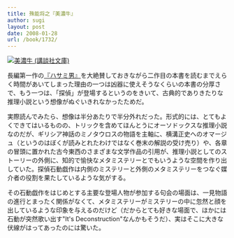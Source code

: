 ```yaml
---
title: 殊能将之『美濃牛』
author: sugi
layout: post
date: 2008-01-28
url: /book/1732/
---
```

<a href="http://www.amazon.co.jp/exec/obidos/ASIN/4062737205/chezsugi-22/ref=nosim/" name="amazletlink" target="_blank"><img src="http://i1.wp.com/ec2.images-amazon.com/images/I/61FX51SQW4L.SL160.jpg?w=660" alt="美濃牛 (講談社文庫)" class="alignleft" data-recalc-dims="1" /></a>

長編第一作の[『ハサミ男』][1]を大絶賛しておきながら二作目の本書を読むまでえらく時間があいてしまった理由の一つは凶器に使えそうなくらいの本書の分厚さで、もう一つは、「探偵」が登場するというのをきいて、古典的でありきたりな推理小説という想像がぬぐいきれなかったためだ。

実際読んでみたら、想像は半分あたりで半分外れだった。形式的には、とてもよくできてはいるものの、トリックを含めてほんとうにオーソドックスな推理小説なのだが、ギリシア神話のミノタウロスの物語を主軸に、横溝正史へのオマージュ（というのはぼくが読みとれたわけではなく巻末の解説の受け売り）や、各章の冒頭に置かれた古今東西のさまざまな文学作品の引用が、推理小説としてのストーリーの外側に、知的で愉快なメタミステリーとでもいうような空間を作り出していた。探偵石動戯作は内側のミステリーと外側のメタミステリーをつなぐ媒介者の役割を果たしているような気がする。

その石動戯作をはじめとする主要な登場人物が参加する句会の場面は、一見物語の進行とまったく関係がなくて、メタミステリーがミステリーの中に忽然と顔を出しているような印象を与えるのだけど（だからとても好きな場面で、ほかには石動が突然歌い出す"It's Deconstruction"なんかもそうだ）、実はそこに大きな伏線がはってあったのには驚いた。


 [1]: /book/20040229.html